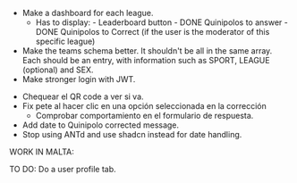 - Make a dashboard for each league.
  - Has to display: - Leaderboard button - DONE Quinipolos to answer - DONE Quinipolos to Correct (if the user is the moderator of this specific league)
  <!-- - Make screen to show quinipolo correction results. Has to generate a message and must have options to share it automatically. -->
- Make the teams schema better. It shouldn't be all in the same array. Each should be an entry, with information such as SPORT, LEAGUE (optional) and SEX.
- Make stronger login with JWT.
<!-- - Fix handleCloseFeedback -->
- Chequear el QR code a ver si va.
- Fix pete al hacer clic en una opción seleccionada en la corrección
  - Comprobar comportamiento en el formulario de respuesta.
- Add date to Quinipolo corrected message.
- Stop using ANTd and use shadcn instead for date handling.

WORK IN MALTA:

TO DO: 
Do a user profile tab.  

